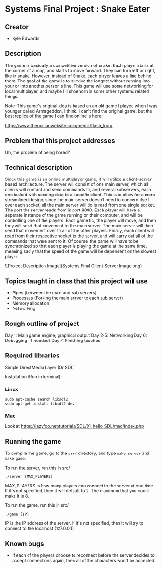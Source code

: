 # Systems Final Project : Snake Eater

## Creator

* Kyle Edwards

## Description

The game is basically a competitive version of snake. Each player starts at the corner of a map, and starts to move forward. They can turn left or right, like in snake. However, instead of Snake, each player leaves a line behind them. The goal of the game is to survive the longest without running into
your or into another person's line. This game will use some networking for local multiplayer, and maybe I'll shoehorn in some other systems related things.

Note: This game's original idea is based on an old game I played when I was younger called Armageddon, I think. I can't find the original game, but the best replica of the game I can
find online is here:

https://www.thepcmanwebsite.com/media/flash_tron/

## Problem that this project addresses

Uh, the problem of being bored?

## Technical description

Since this game is an online multiplayer game, it will utilize a client-server based architecture. The server will consist of one main server, which all clients will contact and send commands to, and several subservers, each one tasked with sending data to a specific client. This is to allow for a more streamlined design, since the main server doesn't need to concern itself over each socket; all the main server will do is read from one single socket. The port the server reads from is port 8080.
Each player will have a seperate instance of the game running on their computer, and will be controlling one of the players. Each game tic, the player will move, and then they will send that movement to the main server. The main server will then send that movement over to all of the other players. Finally, each client will read from their respective socket to the server, and will carry out all of the commands that were sent to it. Of course, the game will have to be synchronized so that each player is playing the game at the same time, meaning sadly that the speed of the game will be dependent on the slowest player

![Project Description Image](Systems Final Client-Server Image.png)

## Topics taught in class that this project will use

* Pipes (between the main and sub servers)
* Processes (Forking the main server to each sub server)
* Memory allocation
* Networking

## Rough outline of project

Day 1: Main game engine; graphical output
Day 2-5: Networking
Day 6: Debugging (If needed)
Day 7: Finishing touches

## Required libraries

Simple DirectMedia Layer (Or SDL)

Installation (Run in terminal):

### Linux

```
sudo apt-cache search libsdl2
sudo apt-get install libsdl2-dev
```

### Mac

Look at https://lazyfoo.net/tutorials/SDL/01_hello_SDL/mac/index.php

## Running the game

To compile the game, go to the ```src/``` directory, and type ```make server``` and ```make game```.

To run the server, run this in src/
```
./server [MAX_PLAYERS]
```
MAX_PLAYERS is how many players can connect to the server at one time. If it's not specified, then it will default to 2. The maximum that you could make it is 8.

To run the game, run this in src/
```
./game [IP]
```
IP is the IP address of the server. If it's not specified, then it will try to connect to the localhost (127.0.0.1).

## Known bugs

* If each of the players choose to reconnect before the server decides to accept connections again, then all of the characters won't be accepted.


